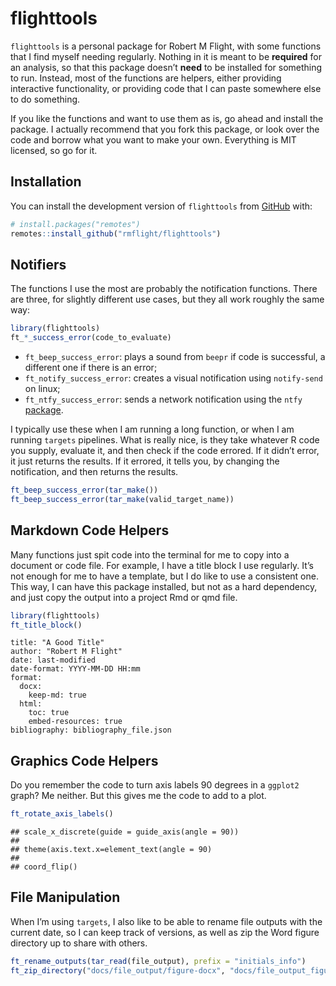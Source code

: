
# flighttools

<!-- badges: start -->

<!-- badges: end -->

`flighttools` is a personal package for Robert M Flight, with some
functions that I find myself needing regularly. Nothing in it is meant
to be **required** for an analysis, so that this package doesn’t
**need** to be installed for something to run. Instead, most of the
functions are helpers, either providing interactive functionality, or
providing code that I can paste somewhere else to do something.

If you like the functions and want to use them as is, go ahead and
install the package. I actually recommend that you fork this package, or
look over the code and borrow what you want to make your own. Everything
is MIT licensed, so go for it.

## Installation

You can install the development version of `flighttools` from
[GitHub](https://github.com/) with:

``` r
# install.packages("remotes")
remotes::install_github("rmflight/flighttools")
```

## Notifiers

The functions I use the most are probably the notification functions.
There are three, for slightly different use cases, but they all work
roughly the same way:

``` r
library(flighttools)
ft_*_success_error(code_to_evaluate)
```

- `ft_beep_success_error`: plays a sound from `beepr` if code is
  successful, a different one if there is an error;
- `ft_notify_success_error`: creates a visual notification using
  `notify-send` on linux;
- `ft_ntfy_success_error`: sends a network notification using the `ntfy`
  [package](https://github.com/jonocarroll/ntfy).

I typically use these when I am running a long function, or when I am
running `targets` pipelines. What is really nice, is they take whatever
R code you supply, evaluate it, and then check if the code errored. If
it didn’t error, it just returns the results. If it errored, it tells
you, by changing the notification, and then returns the results.

``` r
ft_beep_success_error(tar_make())
ft_beep_success_error(tar_make(valid_target_name))
```

## Markdown Code Helpers

Many functions just spit code into the terminal for me to copy into a
document or code file. For example, I have a title block I use
regularly. It’s not enough for me to have a template, but I do like to
use a consistent one. This way, I can have this package installed, but
not as a hard dependency, and just copy the output into a project Rmd or
qmd file.

``` r
library(flighttools)
ft_title_block()
```


    title: "A Good Title"
    author: "Robert M Flight"
    date: last-modified
    date-format: YYYY-MM-DD HH:mm
    format: 
      docx:
        keep-md: true
      html:
        toc: true
        embed-resources: true
    bibliography: bibliography_file.json

## Graphics Code Helpers

Do you remember the code to turn axis labels 90 degrees in a `ggplot2`
graph? Me neither. But this gives me the code to add to a plot.

``` r
ft_rotate_axis_labels()
```

    ## scale_x_discrete(guide = guide_axis(angle = 90))
    ## 
    ## theme(axis.text.x=element_text(angle = 90)
    ## 
    ## coord_flip()

## File Manipulation

When I’m using `targets`, I also like to be able to rename file outputs
with the current date, so I can keep track of versions, as well as zip
the Word figure directory up to share with others.

``` r
ft_rename_outputs(tar_read(file_output), prefix = "initials_info")
ft_zip_directory("docs/file_output/figure-docx", "docs/file_output_figures.zip")
```
